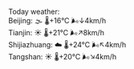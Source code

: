Today weather:  
Beijing: 🌫  🌡️+16°C 🌬️↓4km/h  
Tianjin: ☀️   🌡️+21°C 🌬️↗8km/h  
Shijiazhuang: ☁️   🌡️+24°C 🌬️↖4km/h  
Tangshan: ☀️   🌡️+20°C 🌬️↘4km/h  

